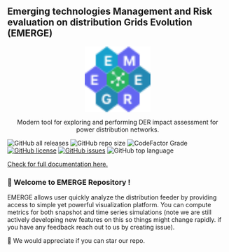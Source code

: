 ## Emerging technologies Management and Risk evaluation on distribution Grids Evolution (EMERGE)

<p align="center"> 
<img src="docs/images/logo.svg" width="150" style="display:flex;justify-content:center;">
<p align="center">Modern tool for exploring and performing DER impact assessment for power distribution networks. </p>
</p>

![GitHub all releases](https://img.shields.io/github/downloads/NREL/emerge/total?logo=Github&logoColor=%2300ff00&style=flat-square)
![GitHub repo size](https://img.shields.io/github/repo-size/nrel/emerge?style=flat-square)
![CodeFactor Grade](https://img.shields.io/codefactor/grade/github/nrel/emerge?color=%23ff0000&logo=python&logoColor=%2300ff00&style=flat-square)
[![GitHub license](https://img.shields.io/github/license/NREL/emerge?style=flat-square)](https://github.com/NREL/emerge/blob/main/LICENSE.txt)
[![GitHub issues](https://img.shields.io/github/issues/NREL/emerge?style=flat-square)](https://github.com/NREL/emerge/issues)
![GitHub top language](https://img.shields.io/github/languages/top/nrel/emerge?style=flat-square)

[Check for full documentation here.](https://nrel.github.io/EMeRGE/)

### :wave: Welcome to EMERGE Repository !

EMERGE allows user quickly analyze the distribution feeder by providing access to simple yet powerful visualization platform. You can compute metrics for both snapshot and time series simulations (note we are still actively developing new features on this so things might change rapidly. if you have any feedback reach out to us by creating issue).

:rocket: We would appreciate if you can star our repo. 




